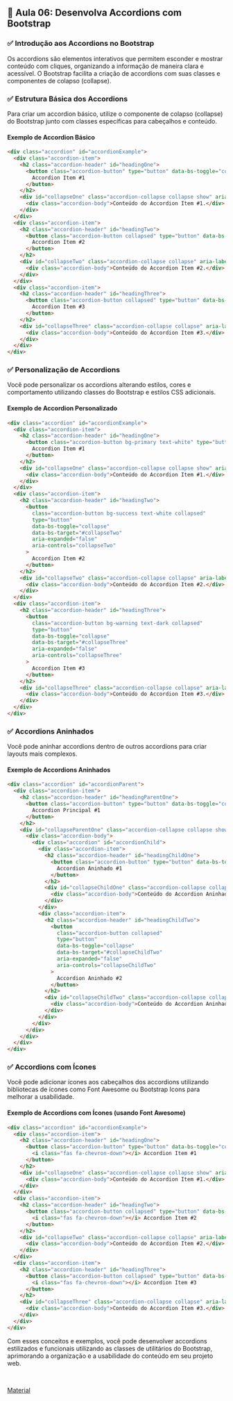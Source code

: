 ## 📝 Aula 06: Desenvolva Accordions com Bootstrap

### ✅ Introdução aos Accordions no Bootstrap

Os accordions são elementos interativos que permitem esconder e mostrar conteúdo com cliques, organizando a informação de maneira clara e acessível. O Bootstrap facilita a criação de accordions com suas classes e componentes de colapso (collapse).

### ✅ Estrutura Básica dos Accordions

Para criar um accordion básico, utilize o componente de colapso (collapse) do Bootstrap junto com classes específicas para cabeçalhos e conteúdo.

#### Exemplo de Accordion Básico

```html
<div class="accordion" id="accordionExample">
  <div class="accordion-item">
    <h2 class="accordion-header" id="headingOne">
      <button class="accordion-button" type="button" data-bs-toggle="collapse" data-bs-target="#collapseOne" aria-expanded="true" aria-controls="collapseOne">
        Accordion Item #1
      </button>
    </h2>
    <div id="collapseOne" class="accordion-collapse collapse show" aria-labelledby="headingOne" data-bs-parent="#accordionExample">
      <div class="accordion-body">Conteúdo do Accordion Item #1.</div>
    </div>
  </div>
  <div class="accordion-item">
    <h2 class="accordion-header" id="headingTwo">
      <button class="accordion-button collapsed" type="button" data-bs-toggle="collapse" data-bs-target="#collapseTwo" aria-expanded="false" aria-controls="collapseTwo">
        Accordion Item #2
      </button>
    </h2>
    <div id="collapseTwo" class="accordion-collapse collapse" aria-labelledby="headingTwo" data-bs-parent="#accordionExample">
      <div class="accordion-body">Conteúdo do Accordion Item #2.</div>
    </div>
  </div>
  <div class="accordion-item">
    <h2 class="accordion-header" id="headingThree">
      <button class="accordion-button collapsed" type="button" data-bs-toggle="collapse" data-bs-target="#collapseThree" aria-expanded="false" aria-controls="collapseThree">
        Accordion Item #3
      </button>
    </h2>
    <div id="collapseThree" class="accordion-collapse collapse" aria-labelledby="headingThree" data-bs-parent="#accordionExample">
      <div class="accordion-body">Conteúdo do Accordion Item #3.</div>
    </div>
  </div>
</div>
```

### ✅ Personalização de Accordions

Você pode personalizar os accordions alterando estilos, cores e comportamento utilizando classes do Bootstrap e estilos CSS adicionais.

#### Exemplo de Accordion Personalizado

```html
<div class="accordion" id="accordionExample">
  <div class="accordion-item">
    <h2 class="accordion-header" id="headingOne">
      <button class="accordion-button bg-primary text-white" type="button" data-bs-toggle="collapse" data-bs-target="#collapseOne" aria-expanded="true" aria-controls="collapseOne">
        Accordion Item #1
      </button>
    </h2>
    <div id="collapseOne" class="accordion-collapse collapse show" aria-labelledby="headingOne" data-bs-parent="#accordionExample">
      <div class="accordion-body">Conteúdo do Accordion Item #1.</div>
    </div>
  </div>
  <div class="accordion-item">
    <h2 class="accordion-header" id="headingTwo">
      <button
        class="accordion-button bg-success text-white collapsed"
        type="button"
        data-bs-toggle="collapse"
        data-bs-target="#collapseTwo"
        aria-expanded="false"
        aria-controls="collapseTwo"
      >
        Accordion Item #2
      </button>
    </h2>
    <div id="collapseTwo" class="accordion-collapse collapse" aria-labelledby="headingTwo" data-bs-parent="#accordionExample">
      <div class="accordion-body">Conteúdo do Accordion Item #2.</div>
    </div>
  </div>
  <div class="accordion-item">
    <h2 class="accordion-header" id="headingThree">
      <button
        class="accordion-button bg-warning text-dark collapsed"
        type="button"
        data-bs-toggle="collapse"
        data-bs-target="#collapseThree"
        aria-expanded="false"
        aria-controls="collapseThree"
      >
        Accordion Item #3
      </button>
    </h2>
    <div id="collapseThree" class="accordion-collapse collapse" aria-labelledby="headingThree" data-bs-parent="#accordionExample">
      <div class="accordion-body">Conteúdo do Accordion Item #3.</div>
    </div>
  </div>
</div>
```

### ✅ Accordions Aninhados

Você pode aninhar accordions dentro de outros accordions para criar layouts mais complexos.

#### Exemplo de Accordions Aninhados

```html
<div class="accordion" id="accordionParent">
  <div class="accordion-item">
    <h2 class="accordion-header" id="headingParentOne">
      <button class="accordion-button" type="button" data-bs-toggle="collapse" data-bs-target="#collapseParentOne" aria-expanded="true" aria-controls="collapseParentOne">
        Accordion Principal #1
      </button>
    </h2>
    <div id="collapseParentOne" class="accordion-collapse collapse show" aria-labelledby="headingParentOne" data-bs-parent="#accordionParent">
      <div class="accordion-body">
        <div class="accordion" id="accordionChild">
          <div class="accordion-item">
            <h2 class="accordion-header" id="headingChildOne">
              <button class="accordion-button" type="button" data-bs-toggle="collapse" data-bs-target="#collapseChildOne" aria-expanded="true" aria-controls="collapseChildOne">
                Accordion Aninhado #1
              </button>
            </h2>
            <div id="collapseChildOne" class="accordion-collapse collapse show" aria-labelledby="headingChildOne" data-bs-parent="#accordionChild">
              <div class="accordion-body">Conteúdo do Accordion Aninhado #1.</div>
            </div>
          </div>
          <div class="accordion-item">
            <h2 class="accordion-header" id="headingChildTwo">
              <button
                class="accordion-button collapsed"
                type="button"
                data-bs-toggle="collapse"
                data-bs-target="#collapseChildTwo"
                aria-expanded="false"
                aria-controls="collapseChildTwo"
              >
                Accordion Aninhado #2
              </button>
            </h2>
            <div id="collapseChildTwo" class="accordion-collapse collapse" aria-labelledby="headingChildTwo" data-bs-parent="#accordionChild">
              <div class="accordion-body">Conteúdo do Accordion Aninhado #2.</div>
            </div>
          </div>
        </div>
      </div>
    </div>
  </div>
</div>
```

### ✅ Accordions com Ícones

Você pode adicionar ícones aos cabeçalhos dos accordions utilizando bibliotecas de ícones como Font Awesome ou Bootstrap Icons para melhorar a usabilidade.

#### Exemplo de Accordions com Ícones (usando Font Awesome)

```html
<div class="accordion" id="accordionExample">
  <div class="accordion-item">
    <h2 class="accordion-header" id="headingOne">
      <button class="accordion-button" type="button" data-bs-toggle="collapse" data-bs-target="#collapseOne" aria-expanded="true" aria-controls="collapseOne">
        <i class="fas fa-chevron-down"></i> Accordion Item #1
      </button>
    </h2>
    <div id="collapseOne" class="accordion-collapse collapse show" aria-labelledby="headingOne" data-bs-parent="#accordionExample">
      <div class="accordion-body">Conteúdo do Accordion Item #1.</div>
    </div>
  </div>
  <div class="accordion-item">
    <h2 class="accordion-header" id="headingTwo">
      <button class="accordion-button collapsed" type="button" data-bs-toggle="collapse" data-bs-target="#collapseTwo" aria-expanded="false" aria-controls="collapseTwo">
        <i class="fas fa-chevron-down"></i> Accordion Item #2
      </button>
    </h2>
    <div id="collapseTwo" class="accordion-collapse collapse" aria-labelledby="headingTwo" data-bs-parent="#accordionExample">
      <div class="accordion-body">Conteúdo do Accordion Item #2.</div>
    </div>
  </div>
  <div class="accordion-item">
    <h2 class="accordion-header" id="headingThree">
      <button class="accordion-button collapsed" type="button" data-bs-toggle="collapse" data-bs-target="#collapseThree" aria-expanded="false" aria-controls="collapseThree">
        <i class="fas fa-chevron-down"></i> Accordion Item #3
      </button>
    </h2>
    <div id="collapseThree" class="accordion-collapse collapse" aria-labelledby="headingThree" data-bs-parent="#accordionExample">
      <div class="accordion-body">Conteúdo do Accordion Item #3.</div>
    </div>
  </div>
</div>
```

Com esses conceitos e exemplos, você pode desenvolver accordions estilizados e funcionais utilizando as classes de utilitários do Bootstrap, aprimorando a organização e a usabilidade do conteúdo em seu projeto web.

<br>

[Material](./Desenvolva%20accordions.pdf)
